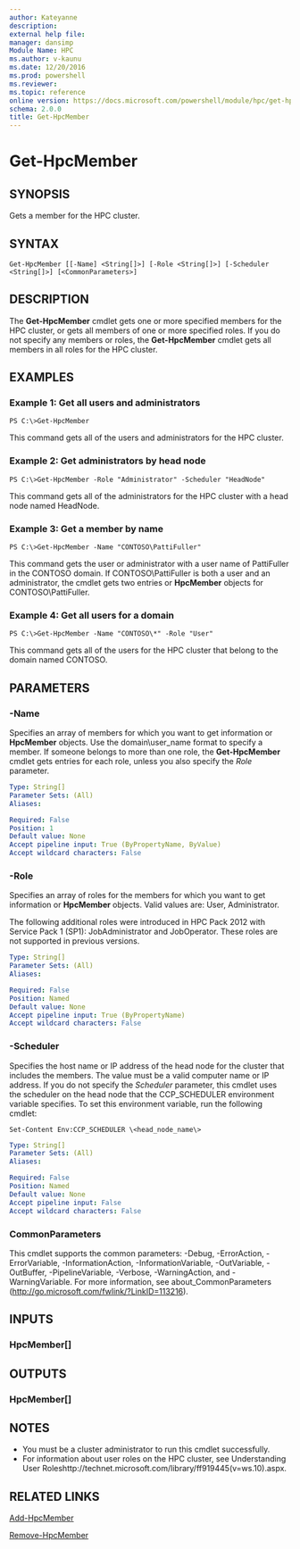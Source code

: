 ```yaml
---
author: Kateyanne
description: 
external help file: 
manager: dansimp
Module Name: HPC
ms.author: v-kaunu
ms.date: 12/20/2016
ms.prod: powershell
ms.reviewer: 
ms.topic: reference
online version: https://docs.microsoft.com/powershell/module/hpc/get-hpcmember?view=windowsserver2012r2-ps&wt.mc_id=ps-gethelp
schema: 2.0.0
title: Get-HpcMember
---
```


# Get-HpcMember

## SYNOPSIS
Gets a member for the HPC cluster.

## SYNTAX

```
Get-HpcMember [[-Name] <String[]>] [-Role <String[]>] [-Scheduler <String[]>] [<CommonParameters>]
```

## DESCRIPTION
The **Get-HpcMember** cmdlet gets one or more specified members for the HPC cluster, or gets all members of one or more specified roles.
If you do not specify any members or roles, the **Get-HpcMember** cmdlet gets all members in all roles for the HPC cluster.

## EXAMPLES

### Example 1: Get all users and administrators
```
PS C:\>Get-HpcMember
```

This command gets all of the users and administrators for the HPC cluster.

### Example 2: Get administrators by head node
```
PS C:\>Get-HpcMember -Role "Administrator" -Scheduler "HeadNode"
```

This command gets all of the administrators for the HPC cluster with a head node named HeadNode.

### Example 3: Get a member by name
```
PS C:\>Get-HpcMember -Name "CONTOSO\PattiFuller"
```

This command gets the user or administrator with a user name of PattiFuller in the CONTOSO domain.
If CONTOSO\PattiFuller is both a user and an administrator, the cmdlet gets two entries or **HpcMember** objects for CONTOSO\PattiFuller.

### Example 4: Get all users for a domain
```
PS C:\>Get-HpcMember -Name "CONTOSO\*" -Role "User"
```

This command gets all of the users for the HPC cluster that belong to the domain named CONTOSO.

## PARAMETERS

### -Name
Specifies an array of members for which you want to get information or **HpcMember** objects.
Use the domain\user_name format to specify a member.
If someone belongs to more than one role, the **Get-HpcMember** cmdlet gets entries for each role, unless you also specify the *Role* parameter.

```yaml
Type: String[]
Parameter Sets: (All)
Aliases:

Required: False
Position: 1
Default value: None
Accept pipeline input: True (ByPropertyName, ByValue)
Accept wildcard characters: False
```

### -Role
Specifies an array of roles for the members for which you want to get information or **HpcMember** objects.
Valid values are: User, Administrator.

The following additional roles were introduced in HPC Pack 2012 with Service Pack 1 (SP1): JobAdministrator and JobOperator.
These roles are not supported in previous versions.

```yaml
Type: String[]
Parameter Sets: (All)
Aliases:

Required: False
Position: Named
Default value: None
Accept pipeline input: True (ByPropertyName)
Accept wildcard characters: False
```

### -Scheduler
Specifies the host name or IP address of the head node for the cluster that includes the members.
The value must be a valid computer name or IP address.
If you do not specify the *Scheduler* parameter, this cmdlet uses the scheduler on the head node that the CCP_SCHEDULER environment variable specifies.
To set this environment variable, run the following cmdlet:

`Set-Content Env:CCP_SCHEDULER \<head_node_name\>`

```yaml
Type: String[]
Parameter Sets: (All)
Aliases:

Required: False
Position: Named
Default value: None
Accept pipeline input: False
Accept wildcard characters: False
```

### CommonParameters
This cmdlet supports the common parameters: -Debug, -ErrorAction, -ErrorVariable, -InformationAction, -InformationVariable, -OutVariable, -OutBuffer, -PipelineVariable, -Verbose, -WarningAction, and -WarningVariable. For more information, see about_CommonParameters (http://go.microsoft.com/fwlink/?LinkID=113216).

## INPUTS

### HpcMember[]

## OUTPUTS

### HpcMember[]

## NOTES
* You must be a cluster administrator to run this cmdlet successfully.
* For information about user roles on the HPC cluster, see Understanding User Roleshttp://technet.microsoft.com/library/ff919445(v=ws.10).aspx.

## RELATED LINKS

[Add-HpcMember](./Add-HpcMember.md)

[Remove-HpcMember](./Remove-HpcMember.md)
